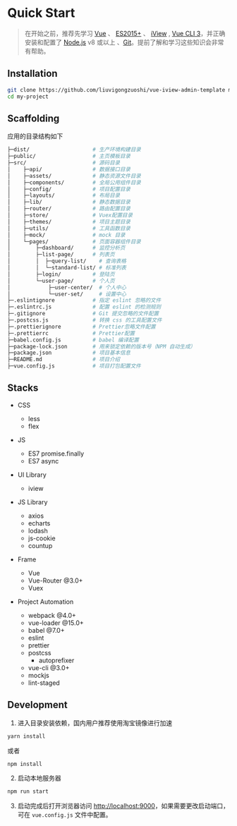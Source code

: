 # Quick Start

> 在开始之前，推荐先学习 [Vue](https://cn.vuejs.org/) 、 [ES2015+](http://es6.ruanyifeng.com/) 、 [iView](https://www.iviewui.com/) , [Vue CLI 3](https://cli.vuejs.org/zh/)，并正确安装和配置了 [Node.js](https://nodejs.org/) v8 或以上 、[Git](https://git-scm.com/)。提前了解和学习这些知识会非常有帮助。

## Installation

```bash
git clone https://github.com/liuvigongzuoshi/vue-iview-admin-template my-project
cd my-project
```

## Scaffolding

应用的目录结构如下

```bash
├─dist/                    # 生产环境构建目录
├─public/                  # 主页模板目录
├─src/                     # 源码目录
│    ├─api/                # 数据接口目录
│    ├─assets/             # 静态资源文件目录
│    ├─components/         # 全局公用组件目录
│    ├─config/             # 项目配置目录
│    ├─layouts/            # 布局目录
│    ├─lib/                # 静态数据目录
│    ├─router/             # 路由配置目录
│    ├─store/              # Vuex配置目录
│    ├─themes/             # 项目主题目录
│    ├─utils/              # 工具函数目录
│    ├─mock/               # mock 目录
│    └─pages/              # 页面容器组件目录
│        ├─dashboard/      # 监控分析页
│        ├─list-page/      # 列表页
│        │  ├─query-list/    # 查询表格
│        │  └─standard-list/ # 标准列表
│        ├─login/          # 登陆页
│        └─user-page/      # 个人页
│            ├─user-center/  # 个人中心
│            └─user-set/     # 设置中心
├─.eslintignore            # 指定 eslint 忽略的文件
├─.eslintrc.js             # 配置 eslint 的检测规则
├─.gitignore               # Git 提交忽略的文件配置
├─.postcss.js              # 转换 css 的工具配置文件
├─.prettierignore          # Prettier忽略文件配置
├─.prettierrc              # Prettier配置
├─babel.config.js          # babel 编译配置
├─package-lock.json        # 用来锁定依赖的版本号（NPM 自动生成）
├─package.json             # 项目基本信息
├─README.md                # 项目介绍
├─vue.config.js            # 项目打包配置文件
```

## Stacks

- CSS

  - less
  - flex

- JS

  - ES7 promise.finally
  - ES7 async

- UI Library

  - iview

- JS Library

  - axios
  - echarts
  - lodash
  - js-cookie
  - countup

- Frame

  - Vue
  - Vue-Router @3.0+
  - Vuex

- Project Automation
  - webpack @4.0+
  - vue-loader @15.0+
  - babel @7.0+
  - eslint
  - prettier
  - postcss
    - autoprefixer
  - vue-cli @3.0+
  - mockjs
  - lint-staged

## Development

1. 进入目录安装依赖，国内用户推荐使用淘宝镜像进行加速

```bash
yarn install
```

或者

```bash
npm install
```

2. 启动本地服务器

```bash
npm run start
```

3. 启动完成后打开浏览器访问 [http://localhost:9000](http://localhost:9000)，如果需要更改启动端口，可在 `vue.config.js` 文件中配置。
